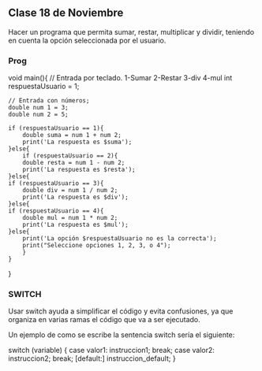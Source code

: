 ## Clase 18 de Noviembre

Hacer un programa que permita sumar, restar, multiplicar y dividir, teniendo en cuenta la opción seleccionada por el usuario.

### Prog
void main(){
    // Entrada por teclado. 1-Sumar 2-Restar 3-div 4-mul
    int respuestaUsuario = 1;

    // Entrada con números;
    double num 1 = 3;
    double num 2 = 5;

    if (respuestaUsuario == 1){
        double suma = num 1 + num 2;
        print('La respuesta es $suma');
    }else{
        if (respuestaUsuario == 2){
        double resta = num 1 - num 2;
        print('La respuesta es $resta');
    }else{
    if (respuestaUsuario == 3){
        double div = num 1 / num 2;
        print('La respuesta es $div');
    }else{
    if (respuestaUsuario == 4){
        double mul = num 1 * num 2;
        print('La respuesta es $mul');
    }else{
        print('La opción $respuestaUsuario no es la correcta');
        print("Seleccione opciones 1, 2, 3, o 4");
        }
    }
}


### SWITCH

Usar switch ayuda a simplificar el código y evita confusiones, ya que organiza en varias ramas el código que va a ser ejecutado.

Un ejemplo de como se escribe la sentencia switch sería el siguiente:

switch (variable)
{
    case valor1:
        instruccion1;
        break;
    case valor2:
        instruccion2;
        break;
    [default:]
    instruccion_default;
}